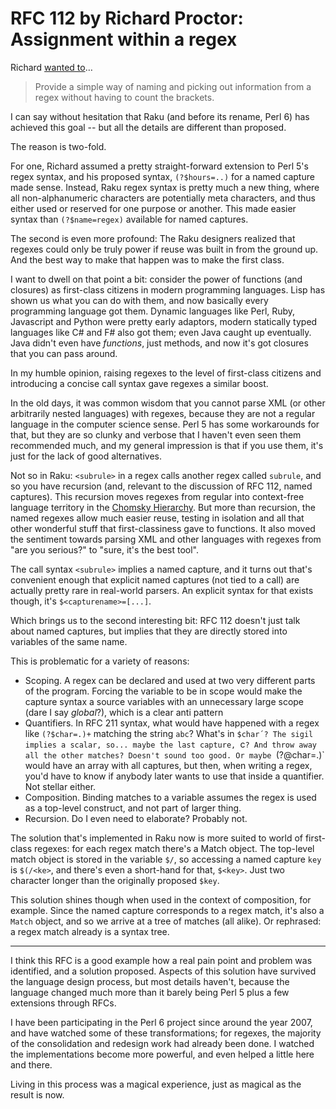 # RFC 112 by Richard Proctor: Assignment within a regex

Richard [wanted to](https://raku.org/archive/rfc/112.html)…

> Provide a simple way of naming and picking out information from a regex without having to count the brackets.

I can say without hesitation that Raku (and before its rename, Perl 6) has achieved this goal -- but all the details are different than proposed.

The reason is two-fold.

For one, Richard assumed a pretty straight-forward extension to Perl 5's regex syntax,
and his proposed syntax, `(?$hours=..)` for a named capture made sense. Instead, Raku regex syntax is pretty much a new thing, where all non-alphanumeric characters are potentially meta characters, and thus either used or reserved for one purpose or another. This made easier syntax than `(?$name=regex)` available for named captures.

The second is even more profound: The Raku designers realized that regexes could only be truly power if reuse was built in from the ground up. And the best way to make that happen was to make the first class.

I want to dwell on that point a bit: consider the power of functions (and closures) as first-class citizens in modern programming languages. Lisp has shown us what you can do with them, and now basically every programming language got them. Dynamic languages like Perl, Ruby, Javascript and Python were pretty early adaptors, modern statically typed languages like C# and F# also got them; even Java caught up eventually. Java didn't even have *functions*, just methods, and now it's got closures that you can pass around.

In my humble opinion, raising regexes to the level of first-class citizens and introducing a concise call syntax gave regexes a similar boost.

In the old days, it was common wisdom that you cannot parse XML (or other arbitrarily nested languages) with regexes, because they are not a regular language in the computer science sense. Perl 5 has some workarounds for that, but they are so clunky and verbose that I haven't even seen them recommended much, and my general impression is that if you use them, it's just for the lack of good alternatives.

Not so in Raku: `<subrule>` in a regex calls another regex called `subrule`, and so you have recursion (and, relevant to the discussion of RFC 112, named captures). This recursion moves regexes from regular into context-free language territory in the [Chomsky Hierarchy](https://en.wikipedia.org/wiki/Chomsky_hierarchy). But more than recursion, the named regexes allow much easier reuse, testing in isolation and all that other wonderful stuff that first-classiness gave to functions. It also moved the sentiment towards parsing XML and other languages with regexes from "are you serious?" to "sure, it's the best tool".

The call syntax `<subrule>` implies a named capture, and it turns out that's convenient enough that explicit named captures (not tied to a call) are actually pretty rare in real-world parsers. An explicit syntax for that exists though, it's `$<capturename>=[...]`.

Which brings us to the second interesting bit: RFC 112 doesn't just talk about named captures, but implies that they are directly stored into variables of the same name.

This is problematic for a variety of reasons:

* Scoping. A regex can be declared and used at two very different parts of the program. Forcing the variable to be in scope would make the capture syntax a source variables with an unnecessary large scope (dare I say *global*?), which is a clear anti pattern
* Quantifiers. In RFC 211 syntax, what would have happened with a regex like `(?$char=.)+` matching the string `abc`? What's in `$char´? The sigil implies a scalar, so... maybe the last capture, `c`? And throw away all the other matches? Doesn't sound too good. Or maybe `(?@char=.)` would have an array with all captures, but then, when writing a regex, you'd have to know if anybody later wants to use that inside a quantifier. Not stellar either.
* Composition. Binding matches to a variable assumes the regex is used as a top-level construct, and not part of larger thing.
* Recursion. Do I even need to elaborate? Probably not. 

The solution that's implemented in Raku now is more suited to world of first-class regexes: for each regex match there's a Match object. The top-level match object is stored in the variable `$/`, so accessing a named capture `key` is `$(/<ke>`, and there's even a short-hand for that, `$<key>`. Just two character longer than the originally proposed `$key`.

This solution shines though when used in the context of composition, for example. Since the named capture corresponds to a regex match, it's also a `Match` object, and so we arrive at a tree of matches (all alike). Or rephrased: a regex match already is a syntax tree.

---

I think this RFC is a good example how a real pain point and problem was identified, and a solution proposed. Aspects of this solution have survived the language design process, but most details haven't, because the language changed much more than it barely being Perl 5 plus a few extensions through RFCs.

I have been participating in the Perl 6 project since around the year 2007, and have watched some of these transformations; for regexes, the majority of the consolidation and redesign work had already been done. I watched the implementations become more powerful, and even helped a little here and there.

Living in this process was a magical experience, just as magical as the result is now.
